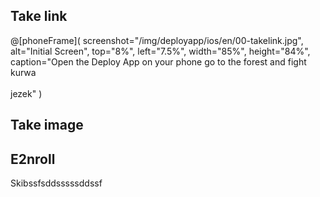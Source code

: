 ## Take link
@[phoneFrame](
  screenshot="/img/deployapp/ios/en/00-takelink.jpg",
  alt="Initial Screen",
  top="8%", left="7.5%", width="85%", height="84%",
  caption="Open the Deploy App on your phone go to the forest and fight kurwa<br/><br>jezek"
)

Take image
---

## E2nroll
Skibssfsddsssssddssf